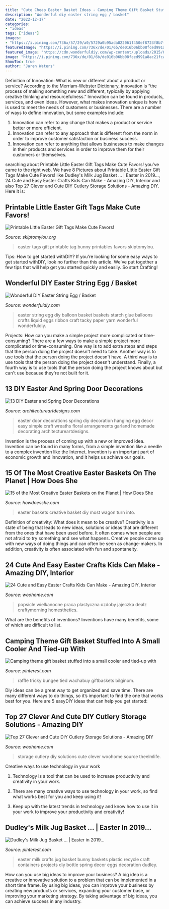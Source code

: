 ```yaml
---
title: "Cute Cheap Easter Basket Ideas - Camping Theme Gift Basket Stuffed Into A Small Cooler And Tied-up With"
description: "Wonderful diy easter string egg / basket"
date: "2022-12-17"
categories:
- "ideas"
tags: ["ideas"]
images:
- "https://i.pinimg.com/736x/57/29/a0/5729a0b95ada022061f450ef8723f8b7--easter-projects-easter-crafts.jpg?b=t"
featuredImage: "https://i.pinimg.com/736x/de/01/6b/de016b06bb08fced991a8ac21fca6c6b.jpg"
featured_image: "https://cdn.wonderfuldiy.com/wp-content/uploads/2015/03/Easter-String-Egg-wonderfuldiy10.jpg"
image: "https://i.pinimg.com/736x/de/01/6b/de016b06bb08fced991a8ac21fca6c6b.jpg"
ShowToc: true
author: "Jaren Waters"
---
```



Definition of Innovation: What is new or different about a product or service?
According to the Merriam-Webster Dictionary, innovation is “the process of making something new and different, typically by applying creative thinking and resourcefulness.” Innovation can be found in products, services, and even ideas. However, what makes innovation unique is how it is used to meet the needs of customers or businesses. There are a number of ways to define innovation, but some examples include: 
1. Innovation can refer to any change that makes a product or service better or more efficient.
2. Innovation can refer to any approach that is different from the norm in order to improve customer satisfaction or business success.
3. Innovation can refer to anything that allows businesses to make changes in their products and services in order to improve them for their customers or themselves.

	

		
searching about Printable Little Easter Gift Tags Make Cute Favors! you've came to the right web. We have 8 Pictures about Printable Little Easter Gift Tags Make Cute Favors! like Dudley&#039;s Milk Jug Basket … | Easter in 2019…, 24 Cute and Easy Easter Crafts Kids Can Make - Amazing DIY, Interior and also Top 27 Clever and Cute DIY Cutlery Storage Solutions - Amazing DIY. Here it is:
		
    
## Printable Little Easter Gift Tags Make Cute Favors!

<img loading=lazy src="http://www.skiptomylou.org/wp-content/uploads/2017/04/printable-easter-gift-tags-800x1391.jpg" onerror="this.onerror=null;this.src='https://tse2.mm.bing.net/th?id=OIP.sMxi_YwLj8oWuWl5MueNTQHaM4&amp;pid=15.1';" alt="Printable Little Easter Gift Tags Make Cute Favors!">

_Source: skiptomylou.org_

>easter tags gift printable tag bunny printables favors skiptomylou. 

	

Tips: How to get started withDIY?
If you're looking for some easy ways to get started withDIY, look no further than this article. We've put together a few tips that will help get you started quickly and easily. So start Crafting!

    
## Wonderful DIY Easter String Egg / Basket

<img loading=lazy src="https://cdn.wonderfuldiy.com/wp-content/uploads/2015/03/Easter-String-Egg-wonderfuldiy10.jpg" onerror="this.onerror=null;this.src='https://tse3.mm.bing.net/th?id=OIP.EA-WA6B6kBw922HCZ_cuuwHaIH&amp;pid=15.1';" alt="Wonderful DIY Easter String Egg / Basket">

_Source: wonderfuldiy.com_

>easter string egg diy balloon basket baskets starch glue balloons crafts liquid eggs ribbon craft tacky paper yarn wonderful wonderfuldiy. 

	

Projects: How can you make a simple project more complicated or time-consuming?
There are a few ways to make a simple project more complicated or time-consuming. One way is to add extra steps and steps that the person doing the project doesn't need to take. Another way is to use tools that the person doing the project doesn't have. A third way is to use tools that the person doing the project doesn't understand. Finally, a fourth way is to use tools that the person doing the project knows about but can't use because they're not built for it.

    
## 13 DIY Easter And Spring Door Decorations

<img loading=lazy src="http://www.architectureartdesigns.com/wp-content/uploads/2013/03/Easter-Door-Decoration-ArchitectureArtDesigns-3.jpg" onerror="this.onerror=null;this.src='https://tse2.mm.bing.net/th?id=OIP.dk4xwUqm1pfnDG_rwLvetgHaJ3&amp;pid=15.1';" alt="13 DIY Easter and Spring Door Decorations">

_Source: architectureartdesigns.com_

>easter door decorations spring diy decoration hanging egg decor easy simple craft wreaths floral arrangements garland homemade decorating architectureartdesigns. 

	

Invention is the process of coming up with a new or improved idea. Invention can be found in many forms, from a simple invention like a needle to a complex invention like the Internet. Invention is an important part of economic growth and innovation, and it helps us achieve our goals.

    
## 15 Of The Most Creative Easter Baskets On The Planet | How Does She

<img loading=lazy src="http://howdoesshe.com/wp-content/uploads/2016/03/Creative-Easter-baskets-12.jpg" onerror="this.onerror=null;this.src='https://tse1.mm.bing.net/th?id=OIP.RMjktA0WhMygb_giEi-crQHaQL&amp;pid=15.1';" alt="15 of the Most Creative Easter Baskets on the Planet | How Does She">

_Source: howdoesshe.com_

>easter baskets creative basket diy most wagon turn into. 

	

Definition of creativity: What does it mean to be creative?
Creativity is a state of being that leads to new ideas, solutions or ideas that are different from the ones that have been used before. It often comes when people are not afraid to try something and see what happens. Creative people come up with new ways of doing things and can often be seen as change-makers. In addition, creativity is often associated with fun and spontaneity.

    
## 24 Cute And Easy Easter Crafts Kids Can Make - Amazing DIY, Interior

<img loading=lazy src="https://www.woohome.com/wp-content/uploads/2014/04/Easter-Crafts-for-Kids-3.jpg" onerror="this.onerror=null;this.src='https://tse4.mm.bing.net/th?id=OIP.4HExL9l1i6JdhNVzRsp1nQHaOK&amp;pid=15.1';" alt="24 Cute and Easy Easter Crafts Kids Can Make - Amazing DIY, Interior">

_Source: woohome.com_

>popsicle wielkanocne praca plastyczna ozdoby jajeczka dealz craftymorning homesthetics. 

	

What are the benefits of inventions?
Inventions have many benefits, some of which are difficult to list.

    
## Camping Theme Gift Basket Stuffed Into A Small Cooler And Tied-up With

<img loading=lazy src="https://i.pinimg.com/736x/de/01/6b/de016b06bb08fced991a8ac21fca6c6b.jpg" onerror="this.onerror=null;this.src='https://tse4.mm.bing.net/th?id=OIP.tjZpkEdxy0JXS-rQF9o2SQHaJ3&amp;pid=15.1';" alt="Camping theme gift basket stuffed into a small cooler and tied-up with">

_Source: pinterest.com_

>raffle tricky bungee tied wachabuy giftbaskets bilginom. 

	

Diy ideas can be a great way to get organized and save time. There are many different ways to do things, so it’s important to find the one that works best for you. Here are 5 easyDIY ideas that can help you get started: 

    
## Top 27 Clever And Cute DIY Cutlery Storage Solutions - Amazing DIY

<img loading=lazy src="https://www.woohome.com/wp-content/uploads/2015/04/cutlery-storage-ideas-woohome-10.jpg" onerror="this.onerror=null;this.src='https://tse1.mm.bing.net/th?id=OIP.hfcdCQBuB_87HZRUakOANgHaJ4&amp;pid=15.1';" alt="Top 27 Clever and Cute DIY Cutlery Storage Solutions - Amazing DIY">

_Source: woohome.com_

>storage cutlery diy solutions cute clever woohome source theelmlife. 

	

Creative ways to use technology in your work
1. Technology is a tool that can be used to increase productivity and creativity in your work.
2. There are many creative ways to use technology in your work, so find what works best for you and keep using it!

3. Keep up with the latest trends in technology and know how to use it in your work to improve your productivity and creativity!

    
## Dudley&#039;s Milk Jug Basket … | Easter In 2019…

<img loading=lazy src="https://i.pinimg.com/736x/57/29/a0/5729a0b95ada022061f450ef8723f8b7--easter-projects-easter-crafts.jpg?b=t" onerror="this.onerror=null;this.src='https://tse3.mm.bing.net/th?id=OIP.pW5llLhoeH9yo5wNbb7sXAHaLI&amp;pid=15.1';" alt="Dudley&#039;s Milk Jug Basket … | Easter in 2019…">

_Source: pinterest.com_

>easter milk crafts jug basket bunny baskets plastic recycle craft containers projects diy bottle spring decor eggs decoration dudley. 

	

How can you use big ideas to improve your business?
A big idea is a creative or innovative solution to a problem that can be implemented in a short time frame. By using big ideas, you can improve your business by creating new products or services, expanding your customer base, or improving your marketing strategy. By taking advantage of big ideas, you can achieve success in any industry.

